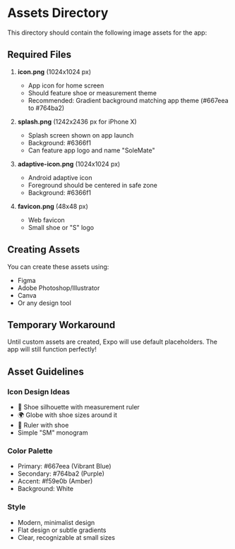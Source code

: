 # Assets Directory

This directory should contain the following image assets for the app:

## Required Files

1. **icon.png** (1024x1024 px)
   - App icon for home screen
   - Should feature shoe or measurement theme
   - Recommended: Gradient background matching app theme (#667eea to #764ba2)

2. **splash.png** (1242x2436 px for iPhone X)
   - Splash screen shown on app launch
   - Background: #6366f1
   - Can feature app logo and name "SoleMate"

3. **adaptive-icon.png** (1024x1024 px)
   - Android adaptive icon
   - Foreground should be centered in safe zone
   - Background: #6366f1

4. **favicon.png** (48x48 px)
   - Web favicon
   - Small shoe or "S" logo

## Creating Assets

You can create these assets using:
- Figma
- Adobe Photoshop/Illustrator
- Canva
- Or any design tool

## Temporary Workaround

Until custom assets are created, Expo will use default placeholders. The app will still function perfectly!

## Asset Guidelines

### Icon Design Ideas
- 👟 Shoe silhouette with measurement ruler
- 🌍 Globe with shoe sizes around it
- 📏 Ruler with shoe
- Simple "SM" monogram

### Color Palette
- Primary: #667eea (Vibrant Blue)
- Secondary: #764ba2 (Purple)
- Accent: #f59e0b (Amber)
- Background: White

### Style
- Modern, minimalist design
- Flat design or subtle gradients
- Clear, recognizable at small sizes
